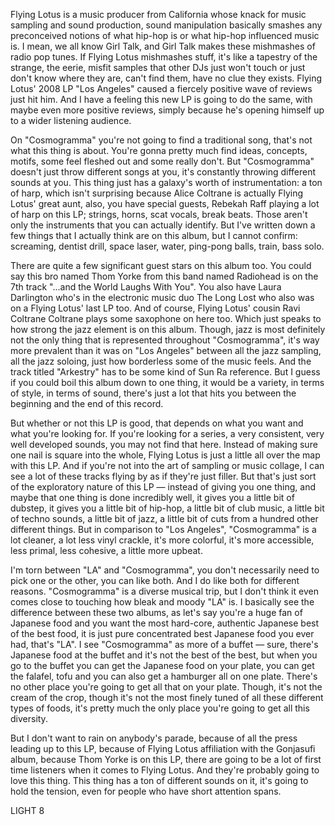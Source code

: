 Flying Lotus is a music producer from California whose knack for music sampling and sound production, sound manipulation basically smashes any preconceived notions of what hip-hop is or what hip-hop influenced music is. I mean, we all know Girl Talk, and Girl Talk makes these mishmashes of radio pop tunes. If Flying Lotus mishmashes stuff, it's like a tapestry of the strange, the eerie, misfit samples that other DJs just won't touch or just don't know where they are, can't find them, have no clue they exists. Flying Lotus' 2008 LP "Los Angeles" caused a fiercely positive wave of reviews just hit him. And I have a feeling this new LP is going to do the same, with maybe even more positive reviews, simply because he's opening himself up to a wider listening audience.

On "Cosmogramma" you're not going to find a traditional song, that's not what this thing is about. You're gonna pretty much find ideas, concepts, motifs, some feel fleshed out and some really don't. But "Cosmogramma" doesn't just throw different songs at you, it's constantly throwing different sounds at you. This thing just has a galaxy's worth of instrumentation: a ton of harp, which isn't surprising because Alice Coltrane is actually Flying Lotus' great aunt, also, you have special guests, Rebekah Raff playing a lot of harp on this LP; strings, horns, scat vocals, break beats. Those aren't only the instruments that you can actually identify. But I've written down a few things that I actually think are on this album, but I cannot confirm: screaming, dentist drill, space laser, water, ping-pong balls, train, bass solo.

There are quite a few significant guest stars on this album too. You could say this bro named Thom Yorke from this band named Radiohead is on the 7th track "...and the World Laughs With You". You also have Laura Darlington who's in the electronic music duo The Long Lost who also was on a Flying Lotus' last LP too. And of course, Flying Lotus' cousin Ravi Coltrane Coltrane plays some saxophone on here too. Which just speaks to how strong the jazz element is on this album. Though, jazz is most definitely not the only thing that is represented throughout "Cosmogramma", it's way more prevalent than it was on "Los Angeles" between all the jazz sampling, all the jazz soloing, just how borderless some of the music feels. And the track titled "Arkestry" has to be some kind of Sun Ra reference. But I guess if you could boil this album down to one thing, it would be a variety, in terms of style, in terms of sound, there's just a lot that hits you between the beginning and the end of this record.

But whether or not this LP is good, that depends on what you want and what you're looking for. If you're looking for a series, a very consistent, very well developed sounds, you may not find that here. Instead of making sure one nail is square into the whole, Flying Lotus is just a little all over the map with this LP. And if you're not into the art of sampling or music collage, I can see a lot of these tracks flying by as if they're just filler. But that's just sort of the exploratory nature of this LP — instead of giving you one thing, and maybe that one thing is done incredibly well, it gives you a little bit of dubstep, it gives you a little bit of hip-hop, a little bit of club music, a little bit of techno sounds, a little bit of jazz, a little bit of cuts from a hundred other different things. But in comparison to "Los Angeles", "Cosmogramma" is a lot cleaner, a lot less vinyl crackle, it's more colorful, it's more accessible, less primal, less cohesive, a little more upbeat.

I'm torn between "LA" and "Cosmogramma", you don't necessarily need to pick one or the other, you can like both. And I do like both for different reasons. "Cosmogramma" is a diverse musical trip, but I don't think it even comes close to touching how bleak and moody "LA" is. I basically see the difference between these two albums, as let's say you're a huge fan of Japanese food and you want the most hard-core, authentic Japanese best of the best food, it is just pure concentrated best Japanese food you ever had, that's "LA". I see "Cosmogramma" as more of a buffet — sure, there's Japanese food at the buffet and it's not the best of the best, but when you go to the buffet you can get the Japanese food on your plate, you can get the falafel, tofu and you can also get a hamburger all on one plate. There's no other place you're going to get all that on your plate. Though, it's not the cream of the crop, though it's not the most finely tuned of all these different types of foods, it's pretty much the only place you're going to get all this diversity.

But I don't want to rain on anybody's parade, because of all the press leading up to this LP, because of Flying Lotus affiliation with the Gonjasufi album, because Thom Yorke is on this LP, there are going to be a lot of first time listeners when it comes to Flying Lotus. And they're probably going to love this thing. This thing has a ton of different sounds on it, it's going to hold the tension, even for people who have short attention spans.

LIGHT 8
